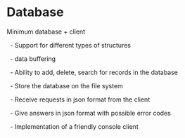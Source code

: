 # Database
Minimum database + client

  - Support for different types of structures
  
  - data buffering
  
  - Ability to add, delete, search for records in the database
  
  - Store the database on the file system
  
  - Receive requests in json format from the client
  
  - Give answers in json format with possible error codes
  
  - Implementation of a friendly console client
